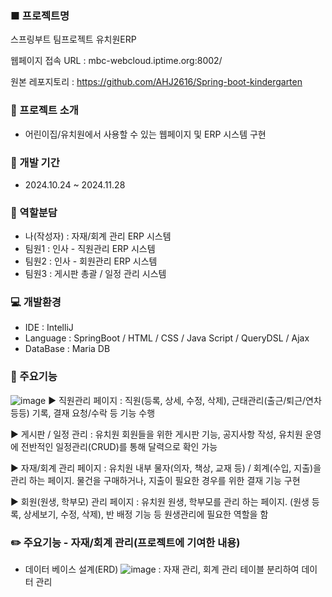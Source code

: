 ### ■ 프로젝트명
스프링부트 팀프로젝트 유치원ERP

웹페이지 접속 URL : mbc-webcloud.iptime.org:8002/

원본 레포지토리 : https://github.com/AHJ2616/Spring-boot-kindergarten

### :seedling: 프로젝트 소개
- 어린이집/유치원에서 사용할 수 있는 웹페이지 및 ERP 시스템 구현

### :date: 개발 기간
- 2024.10.24 ~ 2024.11.28

### :open_hands: 역할분담
- 나(작성자) : 자재/회계 관리 ERP 시스템
- 팀원1 : 인사 - 직원관리 ERP 시스템
- 팀원2 : 인사 - 회원관리 ERP 시스템
- 팀원3 : 게시판 총괄 / 일정 관리 시스템

### :computer: 개발환경
- IDE : IntelliJ
- Language : SpringBoot / HTML / CSS / Java Script / QueryDSL / Ajax
- DataBase : Maria DB

### :file_folder: 주요기능
![image](https://github.com/user-attachments/assets/4de16560-02f9-4303-b004-3f4f75bfe198)
▶ 직원관리 페이지 : 직원(등록, 상세, 수정, 삭제), 근태관리(출근/퇴근/연차 등등) 기록, 결재 요청/수락 등 기능 수행

▶ 게시판 / 일정 관리 : 유치원 회원들을 위한 게시판 기능, 공지사항 작성, 유치원 운영에 전반적인 일정관리(CRUD)를 통해 달력으로 확인 가능 

▶ 자재/회계 관리 페이지 : 유치원 내부 물자(의자, 책상, 교재 등) / 회계(수입, 지출)을 관리 하는 페이지. 물건을 구매하거나, 지출이 필요한 경우를 위한 결재 기능 구현

▶ 회원(원생, 학부모) 관리 페이지 : 유치원 원생, 학부모를 관리 하는 페이지. (원생 등록, 상세보기, 수정, 삭제), 반 배정 기능 등 원생관리에 필요한 역할을 함

### :pencil2: 주요기능 - 자재/회계 관리(프로젝트에 기여한 내용)

- 데이터 베이스 설계(ERD)
![image](https://github.com/user-attachments/assets/51c0c088-7d79-4c99-bb8a-99f0f94e5285)
: 자재 관리, 회계 관리 테이블 분리하여 데이터 관리
